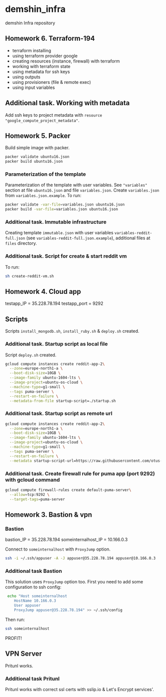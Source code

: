 # demshin_infra

demshin Infra repository

## Homework 6. Terraform-194

- terraform installing
- using terraform provider google
- creating resources (instance, firewall) with terraform
- working with terraform state
- using metadata for ssh keys
- using outputs
- using provisioners (file & remote exec)
- using input variables

## Additional task. Working with metadata

Add ssh keys to project metadata with `resource "google_compute_project_metadata"`.

## Homework 5. Packer

Build simple image with packer.

```bash
packer validate ubuntu16.json
packer build ubuntu16.json
```

### Parameterization of the template

Parameterization of the template with user variables. See `"variables"` section at file `ubuntu16.json` and file `variables.json`. Create `variables.json` from `variables.json.example`. To run:

```bash
packer validate -var-file=variables.json ubuntu16.json
packer build -var-file=variables.json ubuntu16.json
```

### Additional task. Immutable infrastructure

Creating template `immutable.json` with user variables `variables-reddit-full.json` (see `variables-reddit-full.json.example`), additional files at `files` directory.

### Additional task. Script for create & start reddit vm

To run:

```bash
sh create-reddit-vm.sh
```

## Homework 4. Cloud app

testapp_IP = 35.228.78.194
testapp_port = 9292

## Scripts

Scripts `install_mongodb.sh`, `install_ruby.sh` & `deploy.sh` created.

### Additional task. Startup script as local file

Script `deploy.sh` created.

```bash
gcloud compute instances create reddit-app-2\
  --zone=europe-north1-a \
  --boot-disk-size=10GB \
  --image-family ubuntu-1604-lts \
  --image-project=ubuntu-os-cloud \
  --machine-type=g1-small \
  --tags puma-server \
  --restart-on-failure \
  --metadata-from-file startup-script=./startup.sh
```

### Additional task. Startup script as remote url

```bash
gcloud compute instances create reddit-app-2\
  --zone=europe-north1-a \
  --boot-disk-size=10GB \
  --image-family ubuntu-1604-lts \
  --image-project=ubuntu-os-cloud \
  --machine-type=g1-small \
  --tags puma-server \
  --restart-on-failure \
  --metadata startup-script-url=https://raw.githubusercontent.com/otus-DevOps-2019-08/demshin_infra/startup.sh
```

### Additional task. Create firewall rule for puma app (port 9292) with gcloud command

```bash
gcloud compute firewall-rules create default-puma-server\
  --allow=tcp:9292 \
  --target-tags=puma-server
```

## Homework 3. Bastion & vpn

### Bastion

bastion_IP = 35.228.78.194
someinternalhost_IP = 10.166.0.3

Connect to `someinternalhost` with `ProxyJump` option.

```bash
ssh -i ~/.ssh/appuser -A -J appuser@35.228.78.194 appuser@10.166.0.3
```

### Additional task Bastion

This solution uses `ProxyJump` option too. First you need to add some configuration to ssh config:

```bash
 echo "Host someinternalhost
    HostName 10.166.0.3
    User appuser
    ProxyJump appuser@35.228.78.194" >> ~/.ssh/config
```

Then run:

```bash
ssh someinternalhost
```

PROFIT!

## VPN Server

Pritunl works.

### Additional task Pritunl

Pritunl works with correct ssl certs with sslip.io & Let's Encrypt services'.
